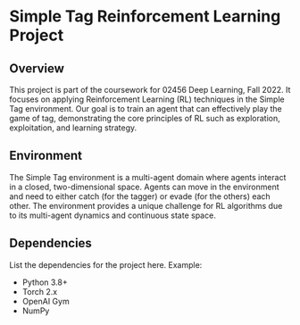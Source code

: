 # Simple Tag Reinforcement Learning Project

## Overview
This project is part of the coursework for 02456 Deep Learning, Fall 2022. It focuses on applying Reinforcement Learning (RL) techniques in the Simple Tag environment. Our goal is to train an agent that can effectively play the game of tag, demonstrating the core principles of RL such as exploration, exploitation, and learning strategy.

## Environment
The Simple Tag environment is a multi-agent domain where agents interact in a closed, two-dimensional space. Agents can move in the environment and need to either catch (for the tagger) or evade (for the others) each other. The environment provides a unique challenge for RL algorithms due to its multi-agent dynamics and continuous state space.

## Dependencies
List the dependencies for the project here. Example:
- Python 3.8+
- Torch 2.x
- OpenAI Gym
- NumPy
